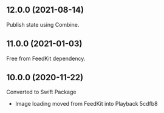 ## 12.0.0 (2021-08-14)

Publish state using Combine. 

## 11.0.0 (2021-01-03)

Free from FeedKit dependency.

## 10.0.0 (2020-11-22)

Converted to Swift Package

- Image loading moved from FeedKit into Playback 5cdfb8
